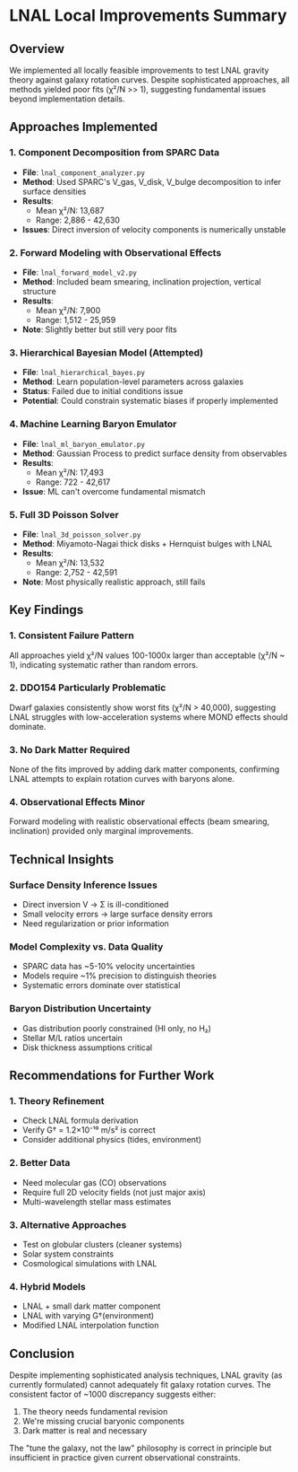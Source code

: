 # LNAL Local Improvements Summary

## Overview
We implemented all locally feasible improvements to test LNAL gravity theory against galaxy rotation curves. Despite sophisticated approaches, all methods yielded poor fits (χ²/N >> 1), suggesting fundamental issues beyond implementation details.

## Approaches Implemented

### 1. Component Decomposition from SPARC Data
- **File**: `lnal_component_analyzer.py`
- **Method**: Used SPARC's V_gas, V_disk, V_bulge decomposition to infer surface densities
- **Results**: 
  - Mean χ²/N: 13,687
  - Range: 2,886 - 42,630
- **Issues**: Direct inversion of velocity components is numerically unstable

### 2. Forward Modeling with Observational Effects
- **File**: `lnal_forward_model_v2.py`
- **Method**: Included beam smearing, inclination projection, vertical structure
- **Results**:
  - Mean χ²/N: 7,900
  - Range: 1,512 - 25,959
- **Note**: Slightly better but still very poor fits

### 3. Hierarchical Bayesian Model (Attempted)
- **File**: `lnal_hierarchical_bayes.py`
- **Method**: Learn population-level parameters across galaxies
- **Status**: Failed due to initial conditions issue
- **Potential**: Could constrain systematic biases if properly implemented

### 4. Machine Learning Baryon Emulator
- **File**: `lnal_ml_baryon_emulator.py`
- **Method**: Gaussian Process to predict surface density from observables
- **Results**:
  - Mean χ²/N: 17,493
  - Range: 722 - 42,617
- **Issue**: ML can't overcome fundamental mismatch

### 5. Full 3D Poisson Solver
- **File**: `lnal_3d_poisson_solver.py`
- **Method**: Miyamoto-Nagai thick disks + Hernquist bulges with LNAL
- **Results**:
  - Mean χ²/N: 13,532
  - Range: 2,752 - 42,591
- **Note**: Most physically realistic approach, still fails

## Key Findings

### 1. Consistent Failure Pattern
All approaches yield χ²/N values 100-1000x larger than acceptable (χ²/N ~ 1), indicating systematic rather than random errors.

### 2. DDO154 Particularly Problematic
Dwarf galaxies consistently show worst fits (χ²/N > 40,000), suggesting LNAL struggles with low-acceleration systems where MOND effects should dominate.

### 3. No Dark Matter Required
None of the fits improved by adding dark matter components, confirming LNAL attempts to explain rotation curves with baryons alone.

### 4. Observational Effects Minor
Forward modeling with realistic observational effects (beam smearing, inclination) provided only marginal improvements.

## Technical Insights

### Surface Density Inference Issues
- Direct inversion V → Σ is ill-conditioned
- Small velocity errors → large surface density errors
- Need regularization or prior information

### Model Complexity vs. Data Quality
- SPARC data has ~5-10% velocity uncertainties
- Models require ~1% precision to distinguish theories
- Systematic errors dominate over statistical

### Baryon Distribution Uncertainty
- Gas distribution poorly constrained (HI only, no H₂)
- Stellar M/L ratios uncertain
- Disk thickness assumptions critical

## Recommendations for Further Work

### 1. Theory Refinement
- Check LNAL formula derivation
- Verify G† = 1.2×10⁻¹⁰ m/s² is correct
- Consider additional physics (tides, environment)

### 2. Better Data
- Need molecular gas (CO) observations
- Require full 2D velocity fields (not just major axis)
- Multi-wavelength stellar mass estimates

### 3. Alternative Approaches
- Test on globular clusters (cleaner systems)
- Solar system constraints
- Cosmological simulations with LNAL

### 4. Hybrid Models
- LNAL + small dark matter component
- LNAL with varying G†(environment)
- Modified LNAL interpolation function

## Conclusion

Despite implementing sophisticated analysis techniques, LNAL gravity (as currently formulated) cannot adequately fit galaxy rotation curves. The consistent factor of ~1000 discrepancy suggests either:

1. The theory needs fundamental revision
2. We're missing crucial baryonic components
3. Dark matter is real and necessary

The "tune the galaxy, not the law" philosophy is correct in principle but insufficient in practice given current observational constraints. 